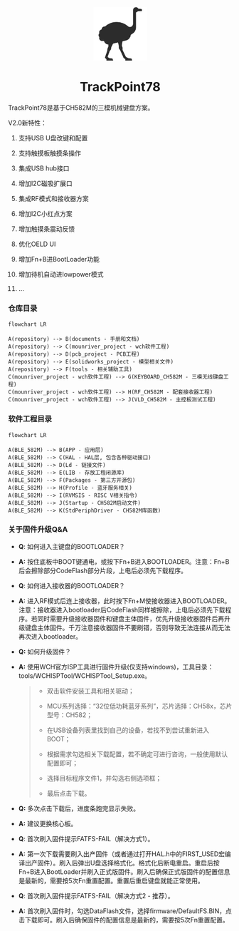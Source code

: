 <p align="center"><img src="resources/logo.png" alt="MarkText" width="120" height="120"></p>

<h1 align="center">TrackPoint78 </h1>

TrackPoint78是基于CH582M的三模机械键盘方案。

V2.0新特性：

1. 支持USB U盘改键和配置

2. 支持触摸板触摸条操作

3. 集成USB hub接口

4. 增加I2C磁吸扩展口

5. 集成RF模式和接收器方案

6. 增加I2C小红点方案

7. 增加触摸条震动反馈

8. 优化OELD UI

9. 增加Fn+B进BootLoader功能

10. 增加待机自动进lowpower模式

11. ...

### 仓库目录

```mermaid
flowchart LR

A(repository) --> B(documents - 手册和文档)
A(repository) --> C(mounriver_project - wch软件工程)
A(repository) --> D(pcb_project - PCB工程)
A(repository) --> E(solidworks_project - 模型相关文件)
A(repository) --> F(tools - 相关辅助工具)
C(mounriver_project - wch软件工程) --> G(KEYBOARD_CH582M - 三模无线键盘工程)
C(mounriver_project - wch软件工程) --> H(RF_CH582M - 配套接收器工程)
C(mounriver_project - wch软件工程) --> J(VLD_CH582M - 主控板测试工程)
```

### 软件工程目录

```mermaid
flowchart LR

A(BLE_582M) --> B(APP - 应用层)
A(BLE_582M) --> C(HAL - HAL层, 包含各种驱动接口)
A(BLE_582M) --> D(Ld - 链接文件)
A(BLE_582M) --> E(LIB - 存放工程闭源库)
A(BLE_582M) --> F(Packages - 第三方开源包)
A(BLE_582M) --> H(Profile - 蓝牙服务相关)
A(BLE_582M) --> I(RVMSIS - RISC V相关指令)
A(BLE_582M) --> J(Startup - CH582M启动文件)
A(BLE_582M) --> K(StdPeriphDriver - CH582M库函数)
```

### 关于固件升级Q&A

- **Q**: 如何进入主键盘的BOOTLOADER？

- **A:** 按住底板中BOOT键通电，或按下Fn+B进入BOOTLOADER。注意：Fn+B后会擦除部分CodeFlash部分片段，上电后必须先下载程序。

- **Q**: 如何进入接收器的BOOTLOADER？

- **A:** 进入RF模式后连上接收器，此时按下Fn+M使接收器进入BOOTLOADER。注意：接收器进入bootloader后CodeFlash同样被擦除，上电后必须先下载程序。若同时需要升级接收器固件和键盘主体固件，优先升级接收器固件后再升级键盘主体固件。千万注意接收器固件不要刷错，否则导致无法连接从而无法再次进入bootloader。

- **Q:** 如何升级固件？

- **A:** 使用WCH官方ISP工具进行固件升级(仅支持windows)，工具目录：tools/WCHISPTool/WCHISPTool_Setup.exe。
  
  > - 双击软件安装工具和相关驱动；
  > 
  > - MCU系列选择：“32位低功耗蓝牙系列”，芯片选择：CH58x，芯片型号：CH582；
  > 
  > - 在USB设备列表里找到自己的设备，若找不到尝试重新进入BOOT；
  > 
  > - 根据需求勾选相关下载配置，若不确定可进行咨询，一般使用默认配置即可；
  > 
  > - 选择目标程序文件1，并勾选右侧选项框；
  > 
  > - 最后点击下载。

- **Q:** 多次点击下载后，进度条跑完显示失败。

- **A:** 建议更换核心板。

- **Q**: 首次刷入固件提示FATFS-FAIL（解决方式1）。

- **A:** 第一次下载需要刷入出产固件（或者通过打开HAL.h中的FIRST_USED宏编译出产固件）。刷入后弹出U盘选择格式化。格式化后断电重启。重启后按Fn+B进入BootLoader并刷入正式版固件。刷入后确保正式版固件的配置信息是最新的，需要按5次Fn重置配置。重置后重启键盘就能正常使用。

- **Q**: 首次刷入固件提示FATFS-FAIL（解决方式2 - 推荐）。

- **A:** 首次刷入固件时，勾选DataFlash文件，选择firmware/DefaultFS.BIN，点击下载即可。刷入后确保固件的配置信息是最新的，需要按5次Fn重置配置。
